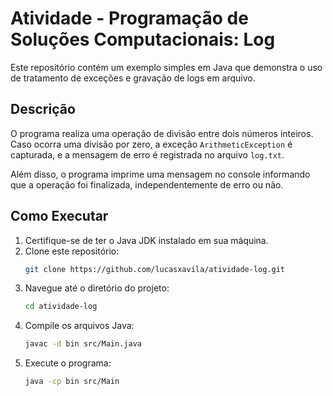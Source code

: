 # Atividade - Programação de Soluções Computacionais: Log

Este repositório contém um exemplo simples em Java que demonstra o uso de tratamento de exceções e gravação de logs em arquivo.

## Descrição

O programa realiza uma operação de divisão entre dois números inteiros. Caso ocorra uma divisão por zero, a exceção `ArithmeticException` é capturada, e a mensagem de erro é registrada no arquivo `log.txt`.

Além disso, o programa imprime uma mensagem no console informando que a operação foi finalizada, independentemente de erro ou não.

## Como Executar

1. Certifique-se de ter o Java JDK instalado em sua máquina.
2. Clone este repositório:
   ```bash
   git clone https://github.com/lucasxavila/atividade-log.git
3. Navegue até o diretório do projeto:
   ```bash
   cd atividade-log
4. Compile os arquivos Java:
   ```bash
   javac -d bin src/Main.java
5. Execute o programa:
   ```bash
   java -cp bin src/Main
